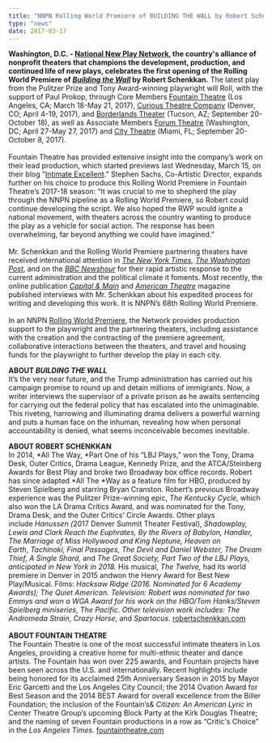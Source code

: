 ```yaml
---
title: "NNPN Rolling World Premiere of BUILDING THE WALL by Robert Schenkkan Kicks Off at Fountain Theatre"
type: "news"
date: 2017-03-17
---
```


<span class="lead-in">**Washington, D.C. - **<a href="http://nnpn.org/" rel="nofollow">**National New Play Network**</a>**, the country's alliance of nonprofit theaters that champions the development, production, and continued life of new plays, celebrates the first opening of the Rolling World Premiere of **<a href="http://www.buildingthewallplay.com/" rel="nofollow">***Building the Wall***</a>** by Robert Schenkkan.**<span> The latest play from the Pulitzer Prize and Tony Award-winning playwright will Roll, with the support of Paul Prokop, through Core Members </span><a href="http://www.fountaintheatre.com/event/building-the-wall/" rel="nofollow">Fountain Theatre</a><span> (Los Angeles, CA; March 18-May 21, 2017), </span><a href="http://curioustheatre.org/building-the-wall/" rel="nofollow">Curious Theatre Company</a><span> (Denver, CO; April 4-19, 2017), and </span><a href="http://www.borderlandstheater.org/" rel="nofollow">Borderlands Theater</a><span> (Tucson, AZ; September 20-October 18), as well as Associate Members </span><a href="https://forum-theatre.org/" rel="nofollow">Forum Theatre</a><span> (Washington, DC; April 27-May 27, 2017) and </span><a href="http://www.citytheatre.com/" rel="nofollow">City Theatre</a><span> (Miami, FL; September 20-October 8, 2017).</span></span>\
<span> </span>\
<span>Fountain Theatre has provided extensive insight into the company’s work on their lead production, which started previews last Wednesday, March 15, on their blog “</span><a href="https://intimateexcellent.wordpress.com/" rel="nofollow">Intimate Excellent</a><span>.” Stephen Sachs, Co-Artistic Director, expands further on his choice to produce this Rolling World Premiere in Fountain Theatre’s 2017-18 season: “It was crucial to me to shepherd the play through the NNPN pipeline as a Rolling World Premiere, so Robert could continue developing the script. We also hoped the RWP would ignite a national movement, with theaters across the country wanting to produce the play as a vehicle for social action. The response has been overwhelming, far beyond anything we could have imagined.”</span>\
<span> </span>\
<span>Mr. Schenkkan and the Rolling World Premiere partnering theaters have received international attention in </span><a href="https://www.nytimes.com/2017/02/05/theater/trump-wall-mexico-play.html?_r=0" rel="nofollow">*The New York Times*</a>*,*<span> </span><a href="https://www.washingtonpost.com/news/arts-and-entertainment/wp/2017/02/05/what-do-we-do-in-the-time-of-trump-the-theater-community-is-trying-to-figure-out-the-answer/?utm_term=.e12adf06be85" rel="nofollow">*The Washington Post*</a><span>, and on the </span><a href="http://www.lucypr.com/Projects/Web/Wall_BBC-Newshour.mp3" rel="nofollow">*BBC Newshour*</a><span> for their rapid artistic response to the current administration and the political climate it foments. Most recently, the online publication </span><a href="http://capitalandmain.com/new-play-brings-trump-campaign-rhetoric-to-life" rel="nofollow">*Capital &amp; Main*</a><span> and </span><a href="http://www.americantheatre.org/2017/03/07/robert-schenkkans-protest-a-portable-wall/" rel="nofollow">*American Theatre*</a><span> magazine published interviews with Mr. Schenkkan about his expedited process for writing and developing this work. It is NNPN’s 68</span>th<span> Rolling World Premiere.</span>\
<span> </span>\
<span>In an NNPN </span><a href="http://nnpn.org/programs/rolling-world-premieres" rel="nofollow">Rolling World Premiere</a><span>, the Network provides production support to the playwright and the partnering theaters, including assistance with the creation and the contracting of the premiere agreement, collaborative interactions between the theaters, and travel and housing funds for the playwright to further develop the play in each city.</span>

**ABOUT *BUILDING THE WALL***\
<span>It’s the very near future, and the Trump administration has carried out his campaign promise to round up and detain millions of immigrants. Now, a writer interviews the supervisor of a private prison as he awaits sentencing for carrying out the federal policy that has escalated into the unimaginable. This riveting, harrowing and illuminating drama delivers a powerful warning and puts a human face on the inhuman, revealing how when personal accountability is denied, what seems inconceivable becomes inevitable.</span>

**ABOUT ROBERT SCHENKKAN**\
<span>In 2014, </span>*All The Way, *<span>Part One of his “LBJ Plays,” won the Tony, Drama Desk, Outer Critics, Drama League, Kennedy Prize, and the ATCA/Steinberg Awards for Best Play and broke two Broadway box office records. Robert has since adapted </span>*All The *<span>Way as a feature film for HBO, produced by Steven Spielberg and starring Bryan Cranston. Robert’s previous Broadway experience was the Pulitzer Prize-winning epic, </span>*The Kentucky Cycle*<span>, which also won the LA Drama Critics Award, and was nominated for the Tony, Drama Desk, and the Outer Critics’ Circle Awards. Other plays include </span>*Hanussen (*<span>2017 Denver Summit Theater Festival), </span>*Shadowplay, Lewis and Clark Reach the Euphrates, By the Rivers of Babylon, Handler, The Marriage of Miss Hollywood and King Neptune, Heaven on Earth*<span>, </span>*Tachinoki, Final Passages, The Devil and Daniel Webster, The Dream Thief, A Single Shard,*<span> and </span>*The Great Society, *<span>Part Two of the LBJ Plays, anticipated in New York in 2018</span>*.*<span> His musical, </span>*The Twelve,*<span> had its world premiere in Denver in 2015 andwon the Henry Award for Best New Play/Musical. Films: </span>*Hacksaw Ridge (2016. Nominated for 6 Academy Awards); The Quiet American. *<span>Television: Robert was nominated for two Emmys and won a WGA Award for his work on the HBO/Tom Hanks/Steven Spielberg miniseries, </span>*The Pacific*<span>. Other television work includes:</span>* The Andromeda Strain*<span>, </span>*Crazy Horse*<span>, and </span>*Spartacus*<span>. </span><a href="http://www.robertschenkkan.com/" rel="nofollow">robertschenkkan.com</a>\
\
**ABOUT FOUNTAIN THEATRE**\
<span>The Fountain Theatre is one of the most successful intimate theaters in Los Angeles, providing a creative home for multi-ethnic theater and dance artists. The Fountain has won over 225 awards, and Fountain projects have been seen across the U.S. and internationally. Recent highlights include being honored for its acclaimed 25th Anniversary Season in 2015 by Mayor Eric Garcetti and the Los Angeles City Council; the 2014 Ovation Award for Best Season and the 2014 BEST Award for overall excellence from the Biller Foundation; the inclusion of the Fountain’s&amp; </span>*Citizen: An American Lyric*<span> in Center Theatre Group’s upcoming Block Party at the Kirk Douglas Theatre; and the naming of seven Fountain productions in a row as “Critic's Choice” in the </span>*Los Angeles Times.*<span> </span><a href="http://www.fountaintheatre.com/" rel="nofollow">fountaintheatre.com</a>

